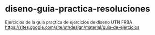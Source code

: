 # diseno-guia-practica-resoluciones
Ejercicios de la guia practica de ejercicios de diseno UTN FRBA https://sites.google.com/site/utndesign/material/guia-de-ejercicios
